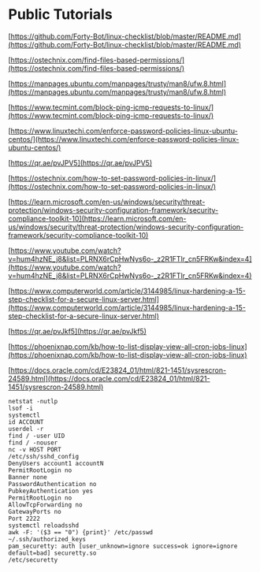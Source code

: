 # Public Tutorials

[https://github.com/Forty-Bot/linux-checklist/blob/master/README.md](https://github.com/Forty-Bot/linux-checklist/blob/master/README.md)

[https://ostechnix.com/find-files-based-permissions/](https://ostechnix.com/find-files-based-permissions/)

[https://manpages.ubuntu.com/manpages/trusty/man8/ufw.8.html](https://manpages.ubuntu.com/manpages/trusty/man8/ufw.8.html)

[https://www.tecmint.com/block-ping-icmp-requests-to-linux/](https://www.tecmint.com/block-ping-icmp-requests-to-linux/)

[https://www.linuxtechi.com/enforce-password-policies-linux-ubuntu-centos/](https://www.linuxtechi.com/enforce-password-policies-linux-ubuntu-centos/)

[https://qr.ae/pvJPV5](https://qr.ae/pvJPV5)

[https://ostechnix.com/how-to-set-password-policies-in-linux/](https://ostechnix.com/how-to-set-password-policies-in-linux/)

[https://learn.microsoft.com/en-us/windows/security/threat-protection/windows-security-configuration-framework/security-compliance-toolkit-10](https://learn.microsoft.com/en-us/windows/security/threat-protection/windows-security-configuration-framework/security-compliance-toolkit-10)

[https://www.youtube.com/watch?v=hum4hzNE_j8&list=PLRNX6rCpHwNys6o-_z2R1FTlr_cn5FRKw&index=4](https://www.youtube.com/watch?v=hum4hzNE_j8&list=PLRNX6rCpHwNys6o-_z2R1FTlr_cn5FRKw&index=4)

[https://www.computerworld.com/article/3144985/linux-hardening-a-15-step-checklist-for-a-secure-linux-server.html](https://www.computerworld.com/article/3144985/linux-hardening-a-15-step-checklist-for-a-secure-linux-server.html)

[https://qr.ae/pvJkf5](https://qr.ae/pvJkf5)

[https://phoenixnap.com/kb/how-to-list-display-view-all-cron-jobs-linux](https://phoenixnap.com/kb/how-to-list-display-view-all-cron-jobs-linux)

[https://docs.oracle.com/cd/E23824_01/html/821-1451/sysrescron-24589.html](https://docs.oracle.com/cd/E23824_01/html/821-1451/sysrescron-24589.html)

```
netstat -nutlp
lsof -i
systemctl
id ACCOUNT
userdel -r
find / -user UID
find / -nouser
nc -v HOST PORT
/etc/ssh/sshd_config
DenyUsers account1 accountN
PermitRootLogin no
Banner none
PasswordAuthentication no
PubkeyAuthentication yes
PermitRootLogin no 
AllowTcpForwarding no
GatewayPorts no
Port 2222
systemctl reloadsshd
awk -F: '($3 == "0") {print}' /etc/passwd
~/.ssh/authorized_keys
pam_securetty: auth [user_unknown=ignore success=ok ignore=ignore default=bad] securetty.so
/etc/securetty
```

